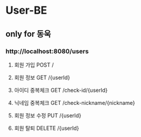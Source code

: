 # User-BE

## only for 동욱

### http://localhost:8080/users

1. 회원 가입
  POST /
  
2. 회원 정보
  GET /{userId}
  
3. 아이디 중복체크
  GET /check-id/{userId}
  
4. 닉네임 중복체크
  GET /check-nickname/{nickname}
  
5. 회원 정보 수정
  PUT /{userId}
  
6. 회원 탈퇴
  DELETE /{userId}
